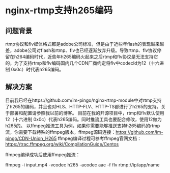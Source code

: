 # nginx-rtmp支持h265编码

## 问题背景
rtmp协议和flv媒体格式都是adobe公司标准，但是由于近些年flash的表现越来越差，adobe公司对flash和rtmp、flv也已经逐渐放弃升级。导致rtmp、flv协议停留在h264编码时代，近些年h265编码火起来之后rtmp和flv协议是无法支持它的，为了支持rtmp和flv编码国内几个CDN厂商约定将flv中codecId为12（十六进制 0x0c）时代表h265编码。

## 解决方案

目前我已经在https://github.com/im-pingo/nginx-rtmp-module中对rtmp支持了h265的编码，并且也对HLS、HTTP-FLV、HTTP-TS都进行了h265的支持。关于部署和配置请参照我以前的博客。 目前在我的开源项目中，rtmp和flv默认使用12（十六进制 0x0c）代表h265编码。同时推流工具也要配合修改，使用12做为h265的。 以ffmpeg推流工具为例，如果你需要能够推送支持h265编码的rtmp流，你需要下载特殊的ffmpeg版本，ffmpeg源码连接：https://github.com/im-pingo/CDN-Union_H265 ffmpeg编译过程可参考ffmpeg官网文档：https://trac.ffmpeg.org/wiki/CompilationGuide/Centos

ffmpeg编译成功后使用ffmpeg推流：

ffmpeg -i input.mp4 -vcodec h265 -acodec aac -f flv rtmp://ip/app/name
